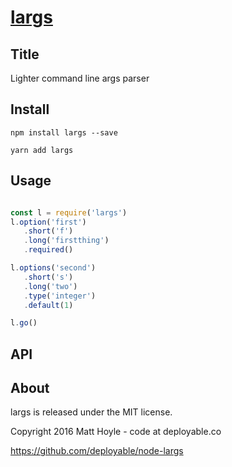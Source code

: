 # [largs](https://github.com/deployable/node-largs)

## Title

Lighter command line args parser

## Install
 
    npm install largs --save

    yarn add largs

## Usage

```javascript

const l = require('largs')
l.option('first')
   .short('f')
   .long('firstthing')
   .required()

l.options('second')
   .short('s')
   .long('two')
   .type('integer')
   .default(1)

l.go()

```

## API


## About

largs is released under the MIT license.

Copyright 2016 Matt Hoyle - code at deployable.co

https://github.com/deployable/node-largs


